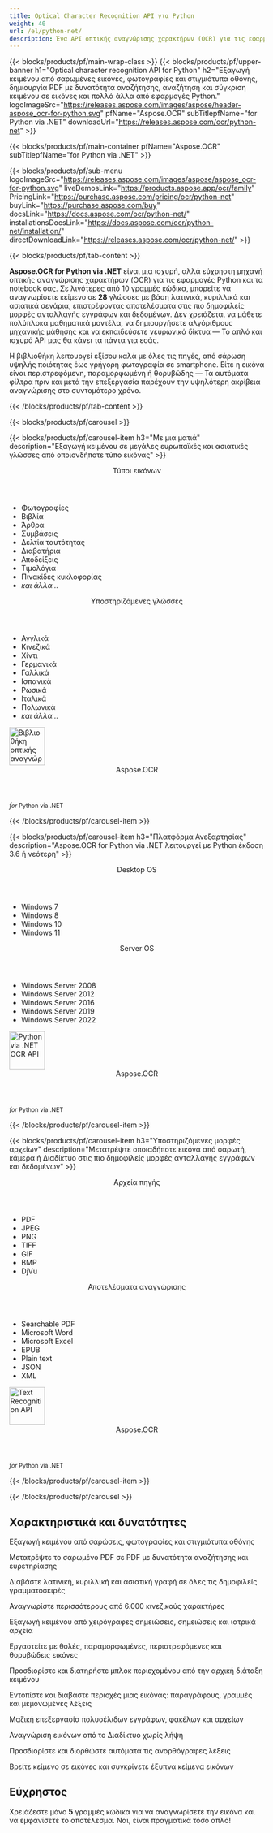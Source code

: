 ```yaml
---
title: Optical Character Recognition API για Python
weight: 40
url: /el/python-net/ 
description: Ένα API οπτικής αναγνώρισης χαρακτήρων (OCR) για τις εφαρμογές σας Python. Εξάγετε κείμενο από σαρώσεις και φωτογραφίες, δημιουργήστε αρχεία PDF με δυνατότητα αναζήτησης, φακέλους και αρχεία μαζικής επεξεργασίας και πολλά άλλα σε λιγότερες από 10 γραμμές κώδικα.
---
```


{{< blocks/products/pf/main-wrap-class >}}
{{< blocks/products/pf/upper-banner h1="Optical character recognition API for Python" h2="Εξαγωγή κειμένου από σαρωμένες εικόνες, φωτογραφίες και στιγμιότυπα οθόνης, δημιουργία PDF με δυνατότητα αναζήτησης, αναζήτηση και σύγκριση κειμένου σε εικόνες και πολλά άλλα από εφαρμογές Python." logoImageSrc="https://releases.aspose.com/images/aspose/header-aspose_ocr-for-python.svg" pfName="Aspose.OCR" subTitlepfName="for Python via .NET" downloadUrl="https://releases.aspose.com/ocr/python-net" >}}

{{< blocks/products/pf/main-container pfName="Aspose.OCR" subTitlepfName="for Python via .NET" >}}

{{< blocks/products/pf/sub-menu logoImageSrc="https://releases.aspose.com/images/aspose/aspose_ocr-for-python.svg" liveDemosLink="https://products.aspose.app/ocr/family" PricingLink="https://purchase.aspose.com/pricing/ocr/python-net" buyLink="https://purchase.aspose.com/buy" docsLink="https://docs.aspose.com/ocr/python-net/" installationsDocsLink="https://docs.aspose.com/ocr/python-net/installation/"  directDownloadLink="https://releases.aspose.com/ocr/python-net/" >}}

{{< blocks/products/pf/tab-content >}}
<p><b>Aspose.OCR for Python via .NET</b> είναι μια ισχυρή, αλλά εύχρηστη μηχανή οπτικής αναγνώρισης χαρακτήρων (OCR) για τις εφαρμογές Python και τα notebook σας. Σε λιγότερες από 10 γραμμές κώδικα, μπορείτε να αναγνωρίσετε κείμενο σε <b>28</b> γλώσσες με βάση λατινικά, κυριλλικά και ασιατικά σενάρια, επιστρέφοντας αποτελέσματα στις πιο δημοφιλείς μορφές ανταλλαγής εγγράφων και δεδομένων. Δεν χρειάζεται να μάθετε πολύπλοκα μαθηματικά μοντέλα, να δημιουργήσετε αλγόριθμους μηχανικής μάθησης και να εκπαιδεύσετε νευρωνικά δίκτυα &mdash; Το απλό και ισχυρό API μας θα κάνει τα πάντα για εσάς.</p>
<p>Η βιβλιοθήκη λειτουργεί εξίσου καλά με όλες τις πηγές, από σάρωση υψηλής ποιότητας έως γρήγορη φωτογραφία σε smartphone. Είτε η εικόνα είναι περιστρεφόμενη, παραμορφωμένη ή θορυβώδης &mdash; Τα αυτόματα φίλτρα πριν και μετά την επεξεργασία παρέχουν την υψηλότερη ακρίβεια αναγνώρισης στο συντομότερο χρόνο.</p>
{{< /blocks/products/pf/tab-content >}}

<!--Diagrams Start-->
{{< blocks/products/pf/carousel >}}

{{< blocks/products/pf/carousel-item h3="Με μια ματιά" description="Εξαγωγή κειμένου σε μεγάλες ευρωπαϊκές και ασιατικές γλώσσες από οποιονδήποτε τύπο εικόνας" >}}
<div class="diagram1 d1-python">
 <div class="d1-row">
  <div class="d1-col d1-left">
   <header>
    <i class="fa fa-image">
    </i>
    Τύποι εικόνων
   </header>
   <ul>
   <li>Φωτογραφίες</li>
    <li>Βιβλία</li>
    <li>Άρθρα</li>
    <li>Συμβάσεις</li>
    <li>Δελτία ταυτότητας</li>
    <li>Διαβατήρια</li>
    <li>Αποδείξεις</li>
    <li>Τιμολόγια</li>
    <li>Πινακίδες κυκλοφορίας</li>
    <li><i>και άλλα...</i></li>
   </ul>
  </div>
  <!--/left-->
  <div class="d1-col d1-right">
   <header>
    <i class="fa fa-language">
    </i>    
Υποστηριζόμενες γλώσσες
   </header>
   <ul>  
<li>Αγγλικά</li>
    <li>Κινεζικά</li>
    <li>Χίντι</li>
    <li>Γερμανικά</li>
    <li>Γαλλικά</li>
    <li>Ισπανικά</li>
    <li>Ρωσικά</li>
    <li>Ιταλικά</li>
    <li>Πολωνικά</li>
    <li><i>και άλλα...</i></li>
   </ul>
  </div>
  <!--/right-->
 </div>
 <!--/row-->
 <div class="d1-logo">
  <img width="70" height="75" alt="Βιβλιοθήκη οπτικής αναγνώρισης χαρακτήρων" src="https://releases.aspose.com/images/aspose/aspose_ocr-for-python.svg"/>
  <header>
   Aspose.OCR
  </header>
  <footer>
   <small>
    <em>
     for
    </em>
    Python via .NET
   </small>
  </footer>
 </div>
 <!--/logo-->
</div>

{{< /blocks/products/pf/carousel-item >}}

{{< blocks/products/pf/carousel-item h3="Πλατφόρμα Ανεξαρτησίας" description="Aspose.OCR for Python via .NET λειτουργεί με Python έκδοση 3.6 ή νεότερη" >}}
<div class="diagram1 d1-python">
 <div class="d1-row">
  <div class="d1-col d1-left">
   <header>
    <i class="fa fa-laptop">
    </i>
    Desktop OS
   </header>
   <ul>
    <li>Windows 7</li>
    <li>Windows 8</li>
    <li>Windows 10</li>
    <li>Windows 11</li>
   </ul>  
  </div>
  <!--/left-->
  <div class="d1-col d1-right">
   <header>
    <i class="fa fa-server">
    </i>
    Server OS
   </header>
   <ul>
    <li>Windows Server 2008</li>
    <li>Windows Server 2012</li>
    <li>Windows Server 2016</li>
    <li>Windows Server 2019</li>
    <li>Windows Server 2022</li>
   </ul>
  </div>
  <!--/right-->
 </div>
 <!--/row-->
 <div class="d1-logo">
  <img width="70" height="75" alt="Python via .NET OCR API" src="https://releases.aspose.com/images/aspose/aspose_ocr-for-python.svg"/>
  <header>
   Aspose.OCR
  </header>
  <footer>
   <small>
    <em>
     for
    </em>
    Python via .NET
   </small>
  </footer>
 </div>
 <!--/logo-->
</div>

{{< /blocks/products/pf/carousel-item >}}

{{< blocks/products/pf/carousel-item h3="Υποστηριζόμενες μορφές αρχείων" description="Μετατρέψτε οποιαδήποτε εικόνα από σαρωτή, κάμερα ή Διαδίκτυο στις πιο δημοφιλείς μορφές ανταλλαγής εγγράφων και δεδομένων" >}}
<div class="diagram1 d2 d1-python">
 <div class="d1-row">
  <div class="d1-col d1-left">
   <header>
    <i class="fa fa-long-arrow-down">
    </i>    
Αρχεία πηγής
   </header>
   <ul>
    <li>PDF</li>
    <li>JPEG</li>
    <li>PNG</li>
    <li>TIFF</li>
    <li>GIF</li>
    <li>BMP</li>
    <li>DjVu</li>
   </ul>
  </div>
  <!--/left-->
<div class="d1-col d1-right">
   <header>
    <i class="fa fa-mail-forward">
    </i>    
Αποτελέσματα αναγνώρισης
   </header>
   <ul>
    <li>Searchable PDF</li>
    <li>Microsoft Word</li>
    <li>Microsoft Excel</li>
    <li>EPUB</li>
    <li>Plain text</li>
    <li>JSON</li>
    <li>XML</li>
   </ul>
  </div>
  <!--/right-->
 </div>
 <!--/row-->
 <div class="d1-logo">
  <img width="70" height="75" alt="Text Recognition API" src="https://releases.aspose.com/images/aspose/aspose_ocr-for-python.svg"/>
  <header>
   Aspose.OCR
  </header>
  <footer>
   <small>
    <em>
     for
    </em>
    Python via .NET
   </small>
  </footer>
 </div>
 <!--/logo-->
</div>

{{< /blocks/products/pf/carousel-item >}}

{{< /blocks/products/pf/carousel >}}
<!--Diagrams End-->

<!--Feature-section Start-->
<div class="container-fluid features-section bg-gray">
 <a class="anchor" id="features" name="features">
 </a>
 <div class="row">
  <div class="container">
   <h2 class="pr-ft">Χαρακτηριστικά και δυνατότητες</h2>
   <p>
   </p>
   <div class="col-lg-4">
    <em class="fa fa-image ico-blue fa-2x col-lg-2">
    </em>
    <p class="col-lg-10">Εξαγωγή κειμένου από σαρώσεις, φωτογραφίες και στιγμιότυπα οθόνης</p>
   </div>
   <div class="col-lg-4">
    <em class="fa fa-file-text-o ico-blue fa-2x col-lg-2">
    </em>
    <p class="col-lg-10">Μετατρέψτε το σαρωμένο PDF σε PDF με δυνατότητα αναζήτησης και ευρετηρίασης</p>
   </div>
   <div class="col-lg-4">
    <em class="fa fa-globe ico-blue fa-2x col-lg-2">
    </em>
    <p class="col-lg-10">Διαβάστε λατινική, κυριλλική και ασιατική γραφή σε όλες τις δημοφιλείς γραμματοσειρές</p>
   </div>
   <div class="col-lg-4">
    <em class="fa fa-language ico-blue fa-2x col-lg-2">
    </em>
    <p class="col-lg-10">Αναγνωρίστε περισσότερους από 6.000 κινεζικούς χαρακτήρες</p>
   </div>
   <div class="col-lg-4">
    <em class="fa fa-pencil ico-blue fa-2x col-lg-2">
    </em>
    <p class="col-lg-10">Εξαγωγή κειμένου από χειρόγραφες σημειώσεις, σημειώσεις και ιατρικά αρχεία</p>
   </div>
   <div class="col-lg-4">
    <em class="fa fa-eye ico-blue fa-2x col-lg-2">
    </em>
    <p class="col-lg-10">Εργαστείτε με θολές, παραμορφωμένες, περιστρεφόμενες και θορυβώδεις εικόνες</p>
   </div>
   <div class="col-lg-4">
    <em class="fa fa-indent ico-blue fa-2x col-lg-2">
    </em>
    <p class="col-lg-10">Προσδιορίστε και διατηρήστε μπλοκ περιεχομένου από την αρχική διάταξη κειμένου</p>
   </div>
   <div class="col-lg-4">
    <em class="fa fa-object-group ico-blue fa-2x col-lg-2">
    </em>
    <p class="col-lg-10">Εντοπίστε και διαβάστε περιοχές μιας εικόνας: παραγράφους, γραμμές και μεμονωμένες λέξεις</p>
   </div>
   <div class="col-lg-4">
    <em class="fa fa-folder-open ico-blue fa-2x col-lg-2">
    </em>
    <p class="col-lg-10">Μαζική επεξεργασία πολυσέλιδων εγγράφων, φακέλων και αρχείων</p>
   </div>
   <div class="col-lg-4">
    <em class="fa fa-link ico-blue fa-2x col-lg-2">
    </em>
    <p class="col-lg-10">Αναγνώριση εικόνων από το Διαδίκτυο χωρίς λήψη</p>
   </div>
   <div class="col-lg-4">
    <em class="fa fa-check ico-blue fa-2x col-lg-2">
    </em>
    <p class="col-lg-10">Προσδιορίστε και διορθώστε αυτόματα τις ανορθόγραφες λέξεις</p>
   </div>
   <div class="col-lg-4">
    <em class="fa fa-search ico-blue fa-2x col-lg-2">
    </em>
    <p class="col-lg-10">Βρείτε κείμενο σε εικόνες και συγκρίνετε έξυπνα κείμενα εικόνων</p>
   </div>  

<div class="col-lg-12">

<h2 class="h2title">Εύχρηστος</h2>

<p>Χρειάζεστε μόνο <b>5</b> γραμμές κώδικα για να αναγνωρίσετε την εικόνα και να εμφανίσετε το αποτέλεσμα. Ναι, είναι πραγματικά τόσο απλό!</p>

<!-- BEGIN LCS -->
<div class="ocr-lcs">
	<style>
		.ocr-lcs-controls {
			display: flex;
			flex-wrap: wrap;
		}

		.ocr-lcs-drop {
			cursor: pointer;
			display: flex;
			flex-direction: column;
			align-items: center;
			min-width: 350px;
			box-sizing: border-box;
			margin: 0 15px 15px 0;
			padding: 15px 15px 10px 15px;
			border: dashed 3px #73b5fb;
			border-radius: 10px;
			background-color: #ffffff;
		}

		.ocr-lcs-drop input {
			display: none;
		}

		.ocr-lcs-drop-preload {
			display: none;
		}

		.ocr-lcs-drop svg {
			width: 48px;
			margin-bottom: 5px;
			filter: invert(70%) sepia(12%) saturate(3506%) hue-rotate(183deg) brightness(101%) contrast(97%);
		}

		.ocr-lcs-drop span {
			font-size: 18px;
			text-align: center;
		}

		.ocr-lcs-filename {
			display: none;
		}

		.ocr-lcs-filename span {
			font-style: italic;
		}

		.ocr-lcs-recognizing {
			display: none;
		}

		.ocr-lcs-recognizing span {
			font-style: italic;
		}

		.ocr-lcs-mods {
			display: flex;
			flex-direction: column;
		}

		.ocr-lcs-mods > * {
			width: 150px;
			box-sizing: border-box;
		}

		.ocr-lcs-mods select {
			margin-bottom: 7px;
			padding: .6em 1.4em .5em .8em;
			border:  solid 2px #73b5fb;
			border-radius: .5em;
			line-height: 1.3;
			font-family: arial,sans-serif,-apple-system,BlinkMacSystemFont,segoe ui,Roboto,helvetica neue,apple color emoji,segoe ui emoji,segoe ui symbol;
			font-size: 16px;
			font-weight: 700;
			color: #73b5fb;
			-moz-appearance: none;
			-webkit-appearance: none;
			appearance: none;
			background-color: #ffffff;
			background-image: url('data:image/svg+xml;charset=US-ASCII,%3Csvg%20xmlns%3D%22http%3A%2F%2Fwww.w3.org%2F2000%2Fsvg%22%20width%3D%22292.4%22%20height%3D%22292.4%22%3E%3Cpath%20fill%3D%22%2373b5fb%22%20d%3D%22M287%2069.4a17.6%2017.6%200%200%200-13-5.4H18.4c-5%200-9.3%201.8-12.9%205.4A17.6%2017.6%200%200%200%200%2082.2c0%205%201.8%209.3%205.4%2012.9l128%20127.9c3.6%203.6%207.8%205.4%2012.8%205.4s9.2-1.8%2012.8-5.4L287%2095c3.5-3.5%205.4-7.8%205.4-12.8%200-5-1.9-9.2-5.5-12.8z%22%2F%3E%3C%2Fsvg%3E');
			background-repeat: no-repeat, repeat;
			background-position: right .7em top 50%, 0 0;
			background-size: .65em auto, 100%;
		}

		.ocr-lcs-mods select::-ms-expand {
			display: none;
		}

		.ocr-lcs-mods select:hover, .ocr-lcs-mods select:focus {
			border-color: #1a89d0;
			color: #1a89d0;
			background-image: url('data:image/svg+xml;charset=US-ASCII,%3Csvg%20xmlns%3D%22http%3A%2F%2Fwww.w3.org%2F2000%2Fsvg%22%20width%3D%22292.4%22%20height%3D%22292.4%22%3E%3Cpath%20fill%3D%22%231a89d0%22%20d%3D%22M287%2069.4a17.6%2017.6%200%200%200-13-5.4H18.4c-5%200-9.3%201.8-12.9%205.4A17.6%2017.6%200%200%200%200%2082.2c0%205%201.8%209.3%205.4%2012.9l128%20127.9c3.6%203.6%207.8%205.4%2012.8%205.4s9.2-1.8%2012.8-5.4L287%2095c3.5-3.5%205.4-7.8%205.4-12.8%200-5-1.9-9.2-5.5-12.8z%22%2F%3E%3C%2Fsvg%3E');
		}

		.ocr-lcs-mods select:focus {
			outline: none;
		}

		*[dir="rtl"] .ocr-lcs-mods select, :root:lang(ar) .ocr-lcs-mods select, :root:lang(iw) .ocr-lcs-mods select {
			background-position: left .7em top 50%, 0 0;
			padding: .6em .8em .5em 1.4em;
		}

		.ocr-lcs-mods select option {
			font-weight: normal;
			color: #4c4c4c;
		}

		.ocr-lcs-mods input {
			padding: 0.6em .6em;
			border: none;
			border-radius: .5em;
			box-shadow: inset 0 1px rgb(255 255 255 / 15%), 0 1px 1px rgb(0 0 0 / 8%);
			font-family: arial,sans-serif,-apple-system,BlinkMacSystemFont,segoe ui,Roboto,helvetica neue,apple color emoji,segoe ui emoji,segoe ui symbol;
			font-size: 16px;
			font-weight: 700;
			color: #ffffff;
			background-color: #1a89d0;
		}

		.ocr-lcs-mods input:hover {
			background-color: #3071a9;
			transition: all .3s ease;
			transition-property: all;
			transition-duration: 0.3s;
			transition-timing-function: ease;
			transition-delay: 0s;
		}

		.ocr-lcs-disabled {
			background-color: silver !important;
		}

		.ocr-lcs-disclaimer {
			font-size: 12px !important;
		}

		.ocr-lcs-result {
			position: fixed;
			top: 0px;
			right: 0px;
			bottom: 0px;
			left: 0px;
			background: rgba(0,0,0,0.8);
			z-index: 9998;
			-webkit-transition: opacity 400ms ease-in;
			-moz-transition: opacity 400ms ease-in;
			transition: opacity 400ms ease-in;
			display: none;
		}

		.ocr-lcs-result > div {
			width: 90vw;
			position: relative;
			margin: 10% auto;
			padding: 5px 20px 13px 20px;
			border-radius: 10px;
			background: #ffffff;
			pointer-events: auto;
		}

		.ocr-lcs-result header {
			position: relative;
			display: flex;
			justify-content: space-between;
			align-items: center;
			padding:  5px 0 10px 0;
			border-bottom: dotted 1px #1a89d0;
		}

		.ocr-lcs-result header span {
			font-size: 18px;
			font-weight: 700;
		}

		.ocr-lcs-result header i {
			cursor: pointer;
			color: #1a89d0;
			font-size: 24px !important;
		}

		.ocr-lcs-result header i:hover {
			color: #3071a9;
		}

		.ocr-lcs-result article {
			max-height: 500px;
			overflow: auto;
			margin: 25px 0 15px 0;
		}
	</style>
	<div class="ocr-lcs-controls">
		<div class="ocr-lcs-drop" onclick="OcrLcsUpload(this);" ondragover="event.preventDefault();" ondrop="OcrLcsDropped(event,this);">
			<input type="file" accept=".jpg,.jpeg,.png,.bmp,.tif,.tiff,.gif" onchange="OcrLcsFileSelected(this);" />
			<svg class="ocr-lcs-drop-preload" xmlns="http://www.w3.org/2000/svg" xmlns:xlink="http://www.w3.org/1999/xlink" viewBox="0 0 100 100"><g transform="translate(89,50)"><g transform="rotate(0)"><circle cx="0" cy="0" r="5" fill="#29c26a" fill-opacity="1"><animateTransform attributeName="transform" type="scale" begin="-0.8888888888888888s" values="2 2;1 1" keyTimes="0;1" dur="1s" repeatCount="indefinite"></animateTransform><animate attributeName="fill-opacity" keyTimes="0;1" dur="1s" repeatCount="indefinite" values="1;0" begin="-0.8888888888888888s"></animate></circle></g></g><g transform="translate(79.87573328164014,75.06871677777502)"><g transform="rotate(40)"><circle cx="0" cy="0" r="5" fill="#29c26a" fill-opacity="0.8888888888888888"><animateTransform attributeName="transform" type="scale" begin="-0.7777777777777778s" values="2 2;1 1" keyTimes="0;1" dur="1s" repeatCount="indefinite"></animateTransform><animate attributeName="fill-opacity" keyTimes="0;1" dur="1s" repeatCount="indefinite" values="1;0" begin="-0.7777777777777778s"></animate></circle></g></g><g transform="translate(56.772278929010284,88.40750236747611)"><g transform="rotate(80)"><circle cx="0" cy="0" r="5" fill="#29c26a" fill-opacity="0.7777777777777778"><animateTransform attributeName="transform" type="scale" begin="-0.6666666666666666s" values="2 2;1 1" keyTimes="0;1" dur="1s" repeatCount="indefinite"></animateTransform><animate attributeName="fill-opacity" keyTimes="0;1" dur="1s" repeatCount="indefinite" values="1;0" begin="-0.6666666666666666s"></animate></circle></g></g><g transform="translate(30.500000000000007,83.77499074759311)"><g transform="rotate(119.99999999999999)"><circle cx="0" cy="0" r="5" fill="#29c26a" fill-opacity="0.6666666666666666"><animateTransform attributeName="transform" type="scale" begin="-0.5555555555555556s" values="2 2;1 1" keyTimes="0;1" dur="1s" repeatCount="indefinite"></animateTransform><animate attributeName="fill-opacity" keyTimes="0;1" dur="1s" repeatCount="indefinite" values="1;0" begin="-0.5555555555555556s"></animate></circle></g></g><g transform="translate(13.351987789349579,63.33878558970109)"><g transform="rotate(160)"><circle cx="0" cy="0" r="5" fill="#29c26a" fill-opacity="0.5555555555555556"><animateTransform attributeName="transform" type="scale" begin="-0.4444444444444444s" values="2 2;1 1" keyTimes="0;1" dur="1s" repeatCount="indefinite"></animateTransform><animate attributeName="fill-opacity" keyTimes="0;1" dur="1s" repeatCount="indefinite" values="1;0" begin="-0.4444444444444444s"></animate></circle></g></g><g transform="translate(13.351987789349572,36.661214410298925)"><g transform="rotate(200)"><circle cx="0" cy="0" r="5" fill="#29c26a" fill-opacity="0.4444444444444444"><animateTransform attributeName="transform" type="scale" begin="-0.3333333333333333s" values="2 2;1 1" keyTimes="0;1" dur="1s" repeatCount="indefinite"></animateTransform><animate attributeName="fill-opacity" keyTimes="0;1" dur="1s" repeatCount="indefinite" values="1;0" begin="-0.3333333333333333s"></animate></circle></g></g><g transform="translate(30.499999999999982,16.2250092524069)"><g transform="rotate(239.99999999999997)"><circle cx="0" cy="0" r="5" fill="#29c26a" fill-opacity="0.3333333333333333"><animateTransform attributeName="transform" type="scale" begin="-0.2222222222222222s" values="2 2;1 1" keyTimes="0;1" dur="1s" repeatCount="indefinite"></animateTransform><animate attributeName="fill-opacity" keyTimes="0;1" dur="1s" repeatCount="indefinite" values="1;0" begin="-0.2222222222222222s"></animate></circle></g></g><g transform="translate(56.77227892901027,11.59249763252388)"><g transform="rotate(280)"><circle cx="0" cy="0" r="5" fill="#29c26a" fill-opacity="0.2222222222222222"><animateTransform attributeName="transform" type="scale" begin="-0.1111111111111111s" values="2 2;1 1" keyTimes="0;1" dur="1s" repeatCount="indefinite"></animateTransform><animate attributeName="fill-opacity" keyTimes="0;1" dur="1s" repeatCount="indefinite" values="1;0" begin="-0.1111111111111111s"></animate></circle></g></g><g transform="translate(79.87573328164014,24.931283222224955)"><g transform="rotate(320)"><circle cx="0" cy="0" r="5" fill="#29c26a" fill-opacity="0.1111111111111111"><animateTransform attributeName="transform" type="scale" begin="0s" values="2 2;1 1" keyTimes="0;1" dur="1s" repeatCount="indefinite"></animateTransform><animate attributeName="fill-opacity" keyTimes="0;1" dur="1s" repeatCount="indefinite" values="1;0" begin="0s"></animate></circle></g></g><!-- [ldio] generated by https://loading.io/ --></svg>
			<svg class="ocr-lcs-drop-icon" xmlns="http://www.w3.org/2000/svg" xmlns:xlink="http://www.w3.org/1999/xlink" viewBox="0 0 128 128"><path d="M80,0v32h32L80,0z M72,32V0H28c-6.63,0-12,5.37-12,12v104c0,6.62,5.37,12,12,12h72c6.63,0,12-5.37,12-12V40H80.22	C75.57,40,72,36.42,72,32z M88.03,86.03C87.07,87.43,85.55,88,84,88s-3.07-0.59-4.24-1.76L70,76.47V102c0,3.31-2.69,6-6,6	s-6-2.69-6-6V76.47l-9.76,9.76c-2.34,2.34-6.14,2.34-8.49,0s-2.34-6.14,0-8.49l20-20c2.34-2.34,6.14-2.34,8.49,0l20,20	C90.57,80.1,90.57,83.9,88.03,86.03z"/></svg>
			<span class="ocr-lcs-filename">Έτοιμος να αναγνωρίσει <span></span></span>
			<span class="ocr-lcs-recognizing">Αναγνωρίζοντας <span></span></span>
			<span class="ocr-lcs-hint">Ρίξτε ένα αρχείο εδώ ή κάντε κλικ για περιήγηση *</span>
		</div>
		<div class="ocr-lcs-mods">
			<select name="language">
				<!--<option value="39">Albanian</option>-->
				<!--<option value="24">Arabic</option>-->
				<!--<option value="45">Azerbaijani </option>-->
				<!--<option value="27">Bengali</option>-->
				<option value="44">Bulgarian</option>
				<option value="22">Chinese</option>
				<option value="17">Croatian</option>
				<option value="18">Czech</option>
				<option value="13">Danish</option>
				<option value="10">Dutch</option>
				<option value="1" selected="selected">English</option>
				<option value="20">Estonian</option>
				<option value="15">Finnish</option>
				<option value="3">French</option>
				<!--<option value="43">Georgian</option>-->
				<option value="2">German</option>
				<!--<option value="36">Greek</option>-->
				<!--<option value="34">Hebrew</option>-->
				<option value="25">Hindi</option>
				<!--<option value="33">Indonesian</option>-->
				<option value="4">Italian</option>
				<!--<option value="37">Japanese</option>-->
				<!--<option value="40">Latin</option>-->
				<!--<option value="35">Javanese</option>-->
				<!--<option value="32">Korean</option>-->
				<option value="12">Latvian</option>
				<option value="11">Lithuanian</option>
				<option value="14">Norwegian</option>
				<!--<option value="38">Persian</option>-->
				<option value="7">Polish</option>
				<option value="6">Portuguese</option>
				<option value="21">Romanian</option>
				<option value="23">Russian</option>
				<option value="16">Serbian</option>
				<option value="9">Slovak</option>
				<option value="8">Slovenian</option>
				<option value="5">Spanish</option>
				<option value="19">Swedish</option>
				<!--<option value="28">Tibetan</option>-->
				<!--<option value="29">Thai</option>-->
				<!--<option value="31">Turkish</option>-->
				<option value="26">Ukrainian</option>
				<!--<option value="30">Urdu</option>-->
				<!--<option value="42">Uzbek</option>-->
				<!--<option value="41">Vietnamese</option>-->
			</select>
			<input type="button" value="Run code" class="ocr-lcs-recognize ocr-lcs-disabled" onclick="OcrLcsRecognize(this)" />
		</div>
	</div>


	<p class="ocr-lcs-disclaimer">* Ανεβάζοντας τα αρχεία σας ή χρησιμοποιώντας την υπηρεσία συμφωνείτε με εμάς <a href="https://about.aspose.com/legal/terms-of-use" rel="nofollow noreferrer" target="_blank">Όροι χρήσης</a> και <a href="https://about.aspose.com/legal/privacy-policy" rel="nofollow noreferrer" target="_blank">Πολιτική Απορρήτου</a>.</p>
<div id="code" class="codeblock"><h3>Ζωντανό δείγμα κώδικα - Python 3</h3><pre><code class="cs hljs csharp"><span class="hljs-comment"># Εκκινήστε τον κινητήρα OCR</span>
recognitionEngine = AsposeOcr()
<span class="hljs-comment"># Προσθήκη εικόνας σε παρτίδα</span>
input = OcrInput(InputType.SINGLE_IMAGE)
input.add("<span class="ocr-lcs-code-filename-placeholder">sample.png</span><span class="ocr-lcs-code-filename-actual"></span>")
<span class="hljs-comment"># Εξαγωγή κειμένου από την εικόνα</span>
result = recognitionEngine.recognize(input)
<span class="hljs-comment"># Εμφάνιση του αποτελέσματος αναγνώρισης</span>
print(result[0].recognition_text)</code></pre></div>
	<div class="ocr-lcs-result" onclick="OcrLcsCurtainClick(this)">
		<div>
			<header>
				<span>Recognition result</span>
				<i class="fa fa-times" onclick="OcrLcsCloseResult(this);"></i>
			</header>
			<article>&nbsp;</article>
		</div>
	</div>
	<script>
		function OcrLcsUpload(obj)
		{
			let fileInput = $(obj).children("input[type='file']")[0];
			fileInput.click();
		}

		function OcrLcsDropped(event, obj)
		{
			let fileInput = $(obj).children("input[type='file']")[0];
			fileInput.files = event.dataTransfer.files;
			OcrLcsFileSelected(fileInput);
			event.preventDefault();
			return false;
		}

		function OcrLcsFileSelected(obj)
		{
			if(obj.files.length > 0)
			{
				let fileName = obj.value.replace(/.*[\/\\]/, "");
				$(obj).closest(".ocr-lcs-controls").find(".ocr-lcs-recognize").removeClass("ocr-lcs-disabled");
				$(obj).siblings(".ocr-lcs-filename").show().children("span").text(fileName);
				$(obj).siblings(".ocr-lcs-recognizing").children("span").text(fileName);
				$(obj).closest(".ocr-lcs").find(".ocr-lcs-code-filename-placeholder").hide();
				$(obj).closest(".ocr-lcs").find(".ocr-lcs-code-filename-actual").text(fileName).show();
			}
		}

		function OcrLcsRecognize(obj)
		{
			let button = $(obj);
			if(button.hasClass("ocr-lcs-disabled")) return false;
			let icon = button.closest(".ocr-lcs-controls").find(".ocr-lcs-drop-icon");
			let preloader = button.closest(".ocr-lcs-controls").find(".ocr-lcs-drop-preload");
			let recognizingField = button.closest(".ocr-lcs-controls").find(".ocr-lcs-recognizing");
			let filenameField = button.closest(".ocr-lcs-controls").find(".ocr-lcs-filename");
			let hint = button.closest(".ocr-lcs-controls").find(".ocr-lcs-hint");
			preloader.show();
			recognizingField.show();
			icon.hide();
			filenameField.hide();
			hint.hide();
			button.addClass("ocr-lcs-disabled");
			let lang = button.siblings("select").val();
			let file = button.closest(".ocr-lcs-controls").find("input[type='file']")[0].files[0];
			let payload = new FormData();
			payload.append("language", lang);
			payload.append("attachfile", file);
			$.ajax({
				url: "https://api.products.aspose.app/ocr/conversion/RecognizeImageFromVidget",
				type: "POST",
				data: payload,
				processData: false,
				contentType: false
			}).done(function(data){
				let resultDialog = button.closest(".ocr-lcs").find(".ocr-lcs-result");
				let output = data.replace(/(?:\r\n|\r|\n)/g, "<br />");
				resultDialog.find("article").html(output);
				resultDialog.slideDown(200);
			}).fail(function(jqxhr,textStatus,error){
				console.log(`[${textStatus}] ${error}`);
			}).always(function(){
				preloader.hide();
				recognizingField.hide();
				icon.show();
				hint.show();
				button.closest(".ocr-lcs-controls").find("input[type='file']")[0].value = null;
				$(obj).closest(".ocr-lcs").find(".ocr-lcs-code-filename-placeholder").show();
				$(obj).closest(".ocr-lcs").find(".ocr-lcs-code-filename-actual").hide();
			});
		}

		function OcrLcsCurtainClick(obj)
		{
			if($(event.target).is(".ocr-lcs-result")) $(obj).hide();
		}

		function OcrLcsCloseResult(obj)
		{
			$(obj).closest(".ocr-lcs-result").slideUp(200);
		}
	</script>
</div>
<!-- END LCS -->

</div>

<div class="col-lg-12">
<h2 class="h2title">28 γλώσσες αναγνώρισης</h2>
<p>To <b>Aspose.OCR for Python via .NET</b> μπορεί να αναγνωρίσει μεγάλο αριθμό γλωσσών και όλα τα δημοφιλή σενάρια γραφής, συμπεριλαμβανομένων κειμένων με μικτές γλώσσες:</p>
<ul>
<li><b>Εκτεταμένο λατινικό αλφάβητο</b>: Κροατικά, Τσέχικα, Δανικά, Ολλανδικά, Αγγλικά (συμπεριλαμβανομένης της χειρόγραφης γραφής), Εσθονικά, Φινλανδικά, Γαλλικά, Γερμανικά, Ιταλικά, Λετονικά, Λιθουανικά, Νορβηγικά, Πολωνικά, Πορτογαλικά, Ρουμανικά , Σλοβακικά, Σλοβενικά, Ισπανικά, Σουηδικά.</li>
<li><b>Κυριλλικό αλφάβητο</b>: Λευκορωσικά, Βουλγαρικά, Καζακικά, Ρώσικα, Σερβικά, Ουκρανικά.</li>
<li><b>Κινεζικά</b>: περισσότεροι από 6.000 χαρακτήρες.</li>
<li><b>Χίντι</b></li>
</ul>
<p>Μπορείτε επίσης να διαβάσετε κείμενα σε άλλες γλώσσες που βασίζονται σε εκτεταμένα λατινικά και κυριλλικά, ακόμα κι αν δεν υποστηρίζονται άμεσα από τη μηχανή OCR. Για παράδειγμα, λατινικά, βιετναμέζικα, γαελικά και ούτω καθεξής.</p>
</div>

<div class="col-lg-12">
<h2 class="h2title">Ισχυρά φίλτρα επεξεργασίας</h2>
<p>Η ακρίβεια και η αξιοπιστία της οπτικής αναγνώρισης χαρακτήρων εξαρτάται σε μεγάλο βαθμό από την ποιότητα της αρχικής εικόνας. Το <b>Aspose.OCR for Python via .NET</b> προσφέρει έναν μεγάλο αριθμό πλήρως αυτοματοποιημένων και μη αυτόματων φίλτρων επεξεργασίας εικόνας που βελτιώνουν μια εικόνα πριν σταλεί στη μηχανή OCR:</p>
<ul>
<li>Αυτόματη ευθυγράμμιση εικόνων που είναι ευθυγραμμισμένες σε μια μικρή γωνία προς την οριζόντια.</li>
<li>Χειροκίνητη περιστροφή εικόνων με έντονη λοξή.</li>
<li>Αφαιρέστε αυτόματα τη βρωμιά, τα σημεία, τις γρατσουνιές, τη λάμψη, τις ανεπιθύμητες κλίσεις και άλλους θορύβους.</li>
<li>Προσαρμόστε αυτόματα την αντίθεση της εικόνας.</li>
<li>Αυτόματη αναβάθμιση ή μη αυτόματη αλλαγή μεγέθους της εικόνας.</li>
<li>Μετατροπή εικόνων σε ασπρόμαυρες ή σε κλίμακα του γκρι.</li>
<li>Αντιστρέψτε τα χρώματα της εικόνας έτσι ώστε οι φωτεινές περιοχές να εμφανίζονται σκοτεινές και οι σκοτεινές περιοχές να εμφανίζονται ανοιχτές.</li>
<li>Αυξήστε το πάχος των χαρακτήρων σε μια εικόνα.</li>
<li>Θολώστε τις θορυβώδεις εικόνες διατηρώντας τις άκρες των γραμμάτων.</li>
<li>Ισιώστε την καμπυλότητα της σελίδας και διορθώστε την παραμόρφωση του φακού της κάμερας για φωτογραφίες σελίδας.</li>
</ul>
<p>Αυτά τα φίλτρα μπορούν να συνδυαστούν και να εφαρμοστούν σε ολόκληρη την εικόνα ή μόνο σε επιλεγμένες περιοχές της εικόνας, καθώς και σε ομαδική επεξεργασία. Όχι μόνο μπορείτε να βελτιστοποιήσετε την προεπεξεργασία στη γραμμή αναγνώρισης, αλλά μπορείτε επίσης να αποθηκεύσετε επεξεργασμένες εικόνες για εμφάνιση, αποθήκευση στην προσωρινή μνήμη και εντοπισμό σφαλμάτων.</p>
</div>

<div class="col-lg-12">
<h2 class="h2title">Βελτιστοποιημένο για συγκεκριμένους τύπους εγγράφων</h2>
<p><b>Aspose.OCR for Python via .NET</b> προσφέρει ειδικά εκπαιδευμένα νευρωνικά δίκτυα για την εξαγωγή κειμένου από ορισμένους τύπους εικόνων με μέγιστη ακρίβεια:</p>
<ul>
<li>Σαρωμένα ή φωτογραφημένα δελτία ταυτότητας και διαβατήρια.</li>
<li>Πινακίδες κυκλοφορίας οχημάτων.</li>
<li>Τιμολόγια.</li>
<li>Αποδείξεις.</li>
</div>

<div class="col-lg-12">
<h2 class="h2title">Ενσωματωμένος ορθογραφικός έλεγχος</h2>
<p>Αν και το <b>Aspose.OCR for Python via .NET</b> παρέχει υψηλή ακρίβεια αναγνώρισης, τα ελαττώματα εκτύπωσης, η βρωμιά ή οι μη τυπικές γραμματοσειρές ενδέχεται να προκαλέσουν εσφαλμένη αναγνώριση ορισμένων χαρακτήρων ή λέξεων. Για περαιτέρω βελτίωση των αποτελεσμάτων αναγνώρισης, μπορείτε να ενεργοποιήσετε τον ορθογραφικό έλεγχο, ο οποίος εντοπίζει και διορθώνει αυτόματα τα ορθογραφικά λάθη με βάση την επιλεγμένη γλώσσα αναγνώρισης.</p>
<p>Εάν το αναγνωρισμένο κείμενο περιέχει εξειδικευμένη ορολογία, συντομογραφίες και άλλες λέξεις που δεν υπάρχουν σε κοινά ορθογραφικά λεξικά, μπορείτε να παρέχετε τις δικές σας λίστες λέξεων.</p>
</div>

<div class="col-lg-12">
<h2 class="h2title">Δημιουργία PDF με δυνατότητα αναζήτησης</h2>
<p>Ακόμη και με την υψηλότερη ακρίβεια αναγνώρισης, η αρχική εικόνα μπορεί να περιέχει πολλές σημαντικές μη κειμενικές πληροφορίες ή απλώς να έχει μεγάλη ιστορική αξία. Το <b>Aspose.OCR for Python via .NET</b> προσφέρει μια απλή και κομψή λύση για να συνδυάσετε τα καλύτερα και των δύο κόσμων. Εξάγουμε κείμενο από μια εικόνα, ένα έγγραφο PDF ή ένα πακέτο αρχείου και το τοποθετούμε ως αόρατο στρώμα κειμένου πάνω από τις αρχικές εικόνες. Το αποτέλεσμα αποθηκεύεται σε μορφή PDF, που είναι το βιομηχανικό πρότυπο για την αποθήκευση και την κοινή χρήση εγγράφων. Τα αρχεία που προκύπτουν μπορούν να αναζητηθούν και να ευρετηριαστούν και το κείμενο μπορεί να επιλεγεί και να αντιγραφεί με τον ίδιο τρόπο όπως εάν επιλέξατε και αντιγράψατε τους αρχικούς χαρακτήρες.</p>
</div>

<div class="col-lg-12">
<h2 class="h2title">Μαζική αναγνώριση</h2>
<p><b>Aspose.OCR for Python via .NET</b> σας επιτρέπει να αναγνωρίζετε πολλά αρχεία, ανεξάρτητα από τον αριθμό και τον τύπο τους, τόσο απλά όσο η ανάγνωση μιας μεμονωμένης εικόνας. Με μία κλήση API, μπορείτε να αναγνωρίσετε πολλές σελίδες από έναν σαρωτή αυτόματης τροφοδοσίας ή να εξαγάγετε πινακίδες κυκλοφορίας οχημάτων από αυτόματες κάμερες κυκλοφορίας.</p>
<p>Τα αποτελέσματα μπορούν να αποθηκευτούν ως έγγραφο PDF με δυνατότητα αναζήτησης ή υπολογιστικά φύλλα ή να επιστραφούν ως απλό κείμενο, JSON ή XML για περαιτέρω ανάλυση.</p>
</div>

  </div>
 </div>
</div>
<!--Feature-section End-->

{{< /blocks/products/pf/main-container >}}


{{< blocks/products/pf/support-learning-resources >}}
{{< blocks/products/pf/slr-tab tabTitle="Πόροι μάθησης" tabId="resources" >}}
{{< blocks/products/pf/slr-element name="Τεκμηρίωση" href="https://docs.aspose.com/ocr/python-net/" >}}
{{< blocks/products/pf/slr-element name="Αποθήκη" href="https://repository.aspose.com/ocr/" >}}
{{< blocks/products/pf/slr-element name="Εκπαιδευτικά βίντεο" href="https://www.youtube.com/user/asposevideo" >}}
{{< /blocks/products/pf/slr-tab >}}

{{< blocks/products/pf/slr-tab tabTitle="Υποστήριξη προιόντος" tabId="support" >}}
{{< blocks/products/pf/slr-element name="Δωρεάν Υποστήριξη" href="https://forum.aspose.com/c/ocr" >}}
{{< blocks/products/pf/slr-element name="Υποστήριξη επί πληρωμή" href="https://helpdesk.aspose.com/" >}}
{{< blocks/products/pf/slr-element name="Ιστολόγιο" href="https://blog.aspose.com/category/ocr/" >}}
{{< blocks/products/pf/slr-element name="Σημειώσεις έκδοσης" href="https://docs.aspose.com/ocr/python-net/release-notes/latest/" >}}
{{< /blocks/products/pf/slr-tab >}}

{{< blocks/products/pf/slr-tab tabTitle="Γιατί Aspose.OCR for Python via .NET;" tabId="success-stories" >}}
{{< blocks/products/pf/slr-element name="Λίστα Πελατών" href="https://company.aspose.com/customers" >}}
{{< blocks/products/pf/slr-element name="Ιστορίες επιτυχίας" href="https://company.aspose.com/customers/success-stories/" >}}
{{< /blocks/products/pf/slr-tab >}}

{{< /blocks/products/pf/support-learning-resources >}}

{{< blocks/products/pf/download-section downloadFreeTrialLink="https://releases.aspose.com/el/ocr/python-net" pricingInformationLink="https://purchase.aspose.com/pricing/ocr/python-net" >}}

{{< blocks/products/pf/offers-section pfName="Aspose.OCR" description="Το Aspose προσφέρει επίσης εγγενή API OCR για άλλες δημοφιλείς γλώσσες προγραμματισμού:" >}}

    {{< blocks/products/pf/offers-section-item link="/ocr/java/" imgSrc="https://www.aspose.cloud/templates/aspose/img/products/ocr/aspose_ocr-for-java.svg" sdkName="Java" >}}
    {{< blocks/products/pf/offers-section-item link="/ocr/cpp/" imgSrc="https://www.aspose.cloud/templates/aspose/img/products/ocr/aspose_ocr-for-cpp.svg" sdkName="C++" >}}
     {{< blocks/products/pf/offers-section-item link="/ocr/net/" imgSrc="https://www.aspose.cloud/templates/aspose/img/products/ocr/aspose_ocr-for-net.svg" sdkName=".NET" >}}

{{< /blocks/products/pf/offers-section >}}

{{< /blocks/products/pf/main-wrap-class >}}